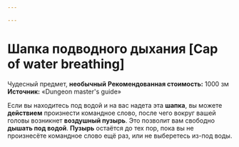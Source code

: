 ```yaml
---

---
```

# Шапка подводного дыхания [Cap of water breathing]

Чудесный предмет, **необычный**
**Рекомендованная стоимость:** 1000 зм
**Источник:** «Dungeon master's guide»

Если вы находитесь под водой и на вас надета эта **шапка**, вы можете **действием** произнести командное слово, после чего вокруг вашей головы возникнет **воздушный пузырь**. Это позволит вам свободно **дышать под водой**. **Пузырь** остаётся до тех пор, пока вы не произнесёте командное слово ещё раз, или не выберетесь из-под воды.